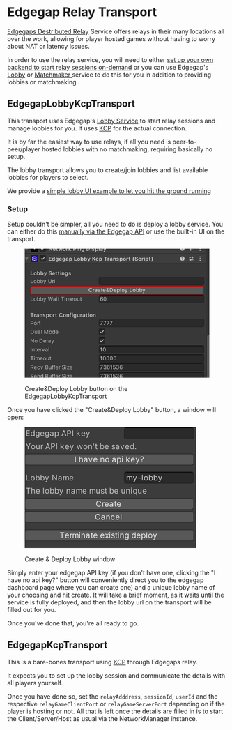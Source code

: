 # Edgegap Relay Transport

[Edgegaps Destributed Relay](https://edgegap.com/en/platform/distributed-relay) Service offers relays in their many locations all over the work, allowing for player hosted games without having to worry about NAT or latency issues.

In order to use the relay service, you will need to either [set up your own backend to start relay sessions on-demand](https://docs.edgegap.com/docs/relay-edgegap-api) or you can use Edgegap's [Lobby](https://docs.edgegap.com/docs/lobby/service) or [Matchmaker ](https://docs.edgegap.com/docs/matchmaker)service to do this for you in addition to providing lobbies or matchmaking .

## EdgegapLobbyKcpTransport

This transport uses Edgegap's [Lobby Service](https://docs.edgegap.com/docs/lobby/functions) to start relay sessions and manage lobbies for you. It uses [KCP](kcp-transport.md) for the actual connection.

It is by far the easiest way to use relays, if all you need is peer-to-peer/player hosted lobbies with no matchmaking, requiring basically no setup.

The lobby transport allows you to create/join lobbies and list available lobbies for players to select.

We provide a [simple lobby UI example to let you hit the ground running](../examples/tanks-1.md)

### Setup

Setup couldn't be simpler, all you need to do is deploy a lobby service. You can either do this [manually via the Edgegap API](https://docs.edgegap.com/api/#tag/Lobbies/operation/lobby-create) or use the built-in UI on the transport.

<figure><img src="../../.gitbook/assets/image (151).png" alt=""><figcaption><p>Create&#x26;Deploy Lobby button on the EdgegapLobbyKcpTransport</p></figcaption></figure>

Once you have clicked the "Create\&Deploy Lobby" button, a window will open:

<figure><img src="../../.gitbook/assets/image (152).png" alt=""><figcaption><p>Create &#x26; Deploy Lobby window</p></figcaption></figure>

Simply enter your edgegap API key (if you don't have one, clicking the "I have no api key?" button will conveniently direct you to the edgegap dashboard page where you can create one) and a unique lobby name of your choosing and hit create. It will take a brief moment, as it waits until the service is fully deployed, and then the lobby url on the transport will be filled out for you.

Once you've done that, you're all ready to go.

## EdgegapKcpTransport

This is a bare-bones transport using [KCP](kcp-transport.md) through Edgegaps relay.&#x20;

It expects you to set up the lobby session and communicate the details with all players yourself.

Once you have done so, set the `relayAdddress`, `sessionId`, `userId` and the respective `relayGameClientPort` or `relayGameServerPort` depending on if the player is hosting or not. All that is left once the details are filled in is to start the Client/Server/Host as usual via the NetworkManager instance.

